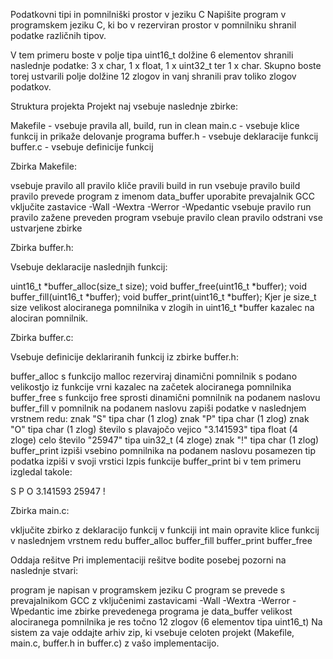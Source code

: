 Podatkovni tipi in pomnilniški prostor v jeziku C
Napišite program v programskem jeziku C, ki bo v rezerviran prostor v pomnilniku shranil podatke različnih tipov.

V tem primeru boste v polje tipa uint16_t dolžine 6 elementov shranili naslednje podatke: 3 x char, 1 x float, 1 x uint32_t ter 1 x char. Skupno boste torej ustvarili polje dolžine 12 zlogov in vanj shranili prav toliko zlogov podatkov.

 

Struktura projekta
Projekt naj vsebuje naslednje zbirke:

Makefile - vsebuje pravila all, build, run in clean
main.c - vsebuje klice funkcij in prikaže delovanje programa
buffer.h - vsebuje deklaracije funkcij
buffer.c - vsebuje definicije funkcij
 

Zbirka Makefile:

vsebuje pravilo all
pravilo kliče pravili build in run
vsebuje pravilo build
pravilo prevede program z imenom data_buffer
uporabite prevajalnik GCC
vključite zastavice -Wall -Wextra -Werror -Wpedantic
vsebuje pravilo run
pravilo zažene preveden program
vsebuje pravilo clean
pravilo odstrani vse ustvarjene zbirke
 

Zbirka buffer.h:

Vsebuje deklaracije naslednjih funkcij:

uint16_t *buffer_alloc(size_t size);
void buffer_free(uint16_t *buffer);
void buffer_fill(uint16_t *buffer);
void buffer_print(uint16_t *buffer);
Kjer je size_t size velikost alociranega pomnilnika v zlogih in uint16_t *buffer kazalec na alociran pomnilnik.

 

Zbirka buffer.c:

Vsebuje definicije deklariranih funkcij iz zbirke buffer.h:

buffer_alloc
s funkcijo malloc rezerviraj dinamični pomnilnik s podano velikostjo
iz funkcije vrni kazalec na začetek alociranega pomnilnika
buffer_free
s funkcijo free sprosti dinamični pomnilnik na podanem naslovu
buffer_fill
v pomnilnik na podanem naslovu zapiši podatke v naslednjem vrstnem redu:
znak "S" tipa char (1 zlog)
znak "P" tipa char (1 zlog)
znak "O" tipa char (1 zlog)
število s plavajočo vejico "3.141593" tipa float (4 zloge)
celo število "25947" tipa uin32_t (4 zloge)
znak "!" tipa char (1 zlog)
buffer_print
izpiši vsebino pomnilnika na podanem naslovu
posamezen tip podatka izpiši v svoji vrstici
Izpis funkcije buffer_print bi v tem primeru izgledal takole:

S
P
O
3.141593
25947
!
 

Zbirka main.c:

vključite zbirko z deklaracijo funkcij
v funkciji int main opravite klice funkcij v naslednjem vrstnem redu
buffer_alloc
buffer_fill
buffer_print
buffer_free
 

Oddaja rešitve
Pri implementaciji rešitve bodite posebej pozorni na naslednje stvari:

program je napisan v programskem jeziku C
program se prevede s prevajalnikom GCC z vključenimi zastavicami -Wall -Wextra -Werror -Wpedantic
ime zbirke prevedenega programa je data_buffer
velikost alociranega pomnilnika je res točno 12 zlogov (6 elementov tipa uint16_t)
Na sistem za vaje oddajte arhiv zip, ki vsebuje celoten projekt (Makefile, main.c, buffer.h in buffer.c) z vašo implementacijo.